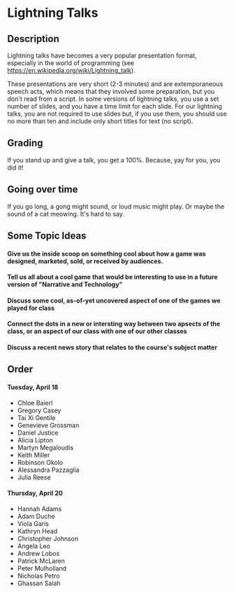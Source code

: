 # Lightning Talks

## Description

Lightning talks have becomes a very popular presentation format, especially in the world of programming (see https://en.wikipedia.org/wiki/Lightning_talk).

These presentations are very short (2-3 minutes) and are extemporaneous speech acts, which means that they involved some preparation, but you don't read from a script.
In some versions of lightning talks, you use a set number of slides, and you have a time limit for each slide. For our lightning talks, you are not required to use slides but, if you use them, you should use no more than ten and include only short titles for text (no script).

## Grading

If you stand up and give a talk, you get a 100%. Because, yay for you, you did it!

## Going over time

If you go long, a gong might sound, or loud music might play. Or maybe the sound of a cat meowing. It's hard to say.

## Some Topic Ideas

#### Give us the inside scoop on something cool about how a game was designed, marketed, sold, or received by audiences. 
#### Tell us all about a cool game that would be interesting to use in a future version of "Narrative and Technology"
#### Discuss some cool, as-of-yet uncovered aspect of one of the games we played for class 
#### Connect the dots in a new or intersting way between two apsects of the class, or an aspect of our class with one of our other classes
#### Discuss a recent news story that relates to the course's subject matter

## Order

#### Tuesday, April 18
- Chloe	Baierl
- Gregory	Casey
- Tai Xi	Gentile
- Genevieve	Grossman
- Daniel	Justice
- Alicia	Lipton
- Martyn	Megaloudis
- Keith	Miller
- Robinson	Okolo
- Alessandra	Pazzaglia
- Julia	Reese

#### Thursday, April 20
- Hannah	Adams
- Adam	Duche
- Viola	Garis
- Kathryn	Head
- Christopher	Johnson
- Angela	Leo
- Andrew	Lobos
- Patrick	McLaren
- Peter	Mulholland
- Nicholas	Petro
- Ghassan	Salah
